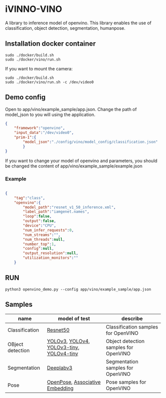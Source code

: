 # iVINNO-VINO
A library to inference model of openvino. This library enables the use of classification, object detection, segmentation, humanpose.


##  Installation docker container  
```shell
sudo ./docker/build.sh
sudo ./docker/vino/run.sh
```
If you want to mount the camera:
``` shell
sudo ./docker/build.sh
sudo ./docker/vino/run.sh -c /dev/video0
```


## Demo config
Open to app/vino/example_sample/app.json. Change the path of model_json to you will using the application.
```json
{
    "framework":"openvino",
    "input_data":"/dev/video0",
    "prim-1":{
        "model_json":"./config/vino/model_config/classification.json"
        }
}

```
If you want to change your model of openvino and parameters, you should be changed the content of app/vino/example_sample/example.json 

### Example
```json

{  
    "tag":"class",
    "openvino":{
        "model_path":"resnet_v1_50_inference.xml",
        "label_path":"iamgenet.names",
        "loop":false,
        "output":false,
        "device":"CPU",
        "num_infer_requests":0,
        "num_streams":"",
        "num_threads":null,
        "number_top":1,
        "config":null,
        "output_resolution":null,
        "utilization_monitors":""
    }
```
## RUN
``` shell
python3 openvino_demo.py --config app/vino/example_sample/app.json
```

## Samples

name             | model of test                           | describe
-----------------|-----------------------------------------|--------------
Classification   | [Resnet50](https://docs.openvino.ai/latest/omz_models_model_resnet_50_tf.html)                              | Classification samples for OpenVINO
OBject detection | [YOLOv3](https://docs.openvino.ai/latest/omz_models_model_yolo_v3_tf.html), [YOLOv4](https://docs.openvino.ai/latest/omz_models_model_yolo_v4_tf.html), [YOLOv3-tiny](https://docs.openvino.ai/latest/omz_models_model_yolo_v3_tiny_tf.html), [YOLOv4-tiny](https://docs.openvino.ai/latest/omz_models_model_yolo_v4_tiny_tf.html)| Object detection samples for OpenVINO
Segmentation     | [Deeplabv3](https://docs.openvino.ai/latest/omz_models_model_deeplabv3.html)                               | Segmentation samples for OpenVINO
Pose             | [OpenPose](https://docs.openvino.ai/latest/omz_demos_human_pose_estimation_demo_python.html#doxid-omz-demos-human-pose-estimation-demo-python),  [Associative Embedding ](https://docs.openvino.ai/latest/omz_demos_human_pose_estimation_demo_python.html#doxid-omz-demos-human-pose-estimation-demo-python)        | Pose samples for OpenVINO
